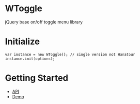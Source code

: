 WToggle
==========
jQuery base on/off toggle menu library

# Initialize
```
var instance = new WToggle(); // single version not Hanatour
instance.init(options);
```
# Getting Started
* [API](http://ddoeng.dothome.co.kr/framework/wddo/out/module-Hanatour_controls_toggle.html)
* [Demo](http://ddoeng.dothome.co.kr/framework/wddo/out/tutorial-Hanatour.controls.toggle.html)
